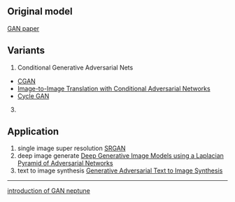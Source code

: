 ## Original model
[GAN paper](https://arxiv.org/pdf/1406.2661)

## Variants
1. Conditional Generative Adversarial Nets
- [CGAN](https://arxiv.org/pdf/1411.1784)
- [Image-to-Image Translation with Conditional Adversarial Networks](https://arxiv.org/pdf/1611.07004)
- [Cycle GAN](https://arxiv.org/pdf/1703.10593)
3. 

## Application
1. single image super resolution
[SRGAN](https://arxiv.org/pdf/1609.04802)
2. deep image generate
[Deep Generative Image Models using a Laplacian Pyramid of Adversarial Networks](https://arxiv.org/pdf/1506.05751)
3. text to image synthesis
[Generative Adversarial Text to Image Synthesis](https://arxiv.org/pdf/1605.05396)

- - - - - 

[introduction of GAN neptune](https://neptune.ai/blog/generative-adversarial-networks-gan-applications)
